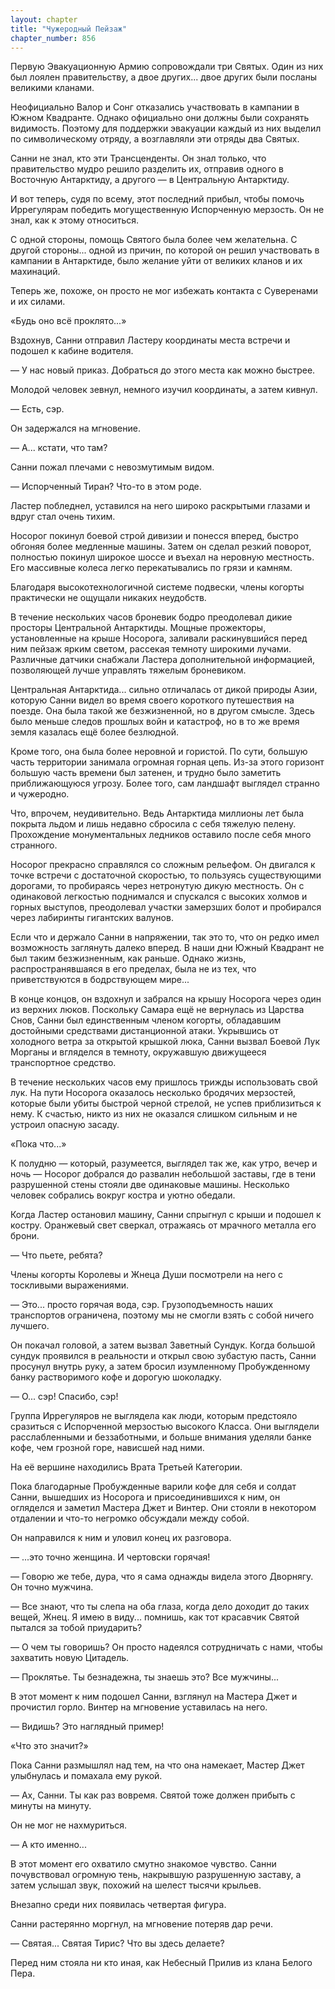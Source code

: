 ```yaml
---
layout: chapter
title: "Чужеродный Пейзаж"
chapter_number: 856
---
```


Первую Эвакуационную Армию сопровождали три Святых. Один из них был лоялен правительству, а двое других... двое других были посланы великими кланами.

Неофициально Валор и Сонг отказались участвовать в кампании в Южном Квадранте. Однако официально они должны были сохранять видимость. Поэтому для поддержки эвакуации каждый из них выделил по символическому отряду, а возглавляли эти отряды два Святых.

Санни не знал, кто эти Трансценденты. Он знал только, что правительство мудро решило разделить их, отправив одного в Восточную Антарктиду, а другого — в Центральную Антарктиду.

И вот теперь, судя по всему, этот последний прибыл, чтобы помочь Иррегулярам победить могущественную Испорченную мерзость. Он не знал, как к этому относиться.

С одной стороны, помощь Святого была более чем желательна. С другой стороны... одной из причин, по которой он решил участвовать в кампании в Антарктиде, было желание уйти от великих кланов и их махинаций.

Теперь же, похоже, он просто не мог избежать контакта с Суверенами и их силами.

«Будь оно всё проклято...»

Вздохнув, Санни отправил Ластеру координаты места встречи и подошел к кабине водителя.

— У нас новый приказ. Добраться до этого места как можно быстрее.

Молодой человек зевнул, немного изучил координаты, а затем кивнул.

— Есть, сэр.

Он задержался на мгновение.

— А... кстати, что там?

Санни пожал плечами с невозмутимым видом.

— Испорченный Тиран? Что-то в этом роде.

Ластер побледнел, уставился на него широко раскрытыми глазами и вдруг стал очень тихим.

Носорог покинул боевой строй дивизии и понесся вперед, быстро обгоняя более медленные машины. Затем он сделал резкий поворот, полностью покинул широкое шоссе и въехал на неровную местность. Его массивные колеса легко перекатывались по грязи и камням.

Благодаря высокотехнологичной системе подвески, члены когорты практически не ощущали никаких неудобств.

В течение нескольких часов броневик бодро преодолевал дикие просторы Центральной Антарктиды. Мощные прожекторы, установленные на крыше Носорога, заливали раскинувшийся перед ним пейзаж ярким светом, рассекая темноту широкими лучами. Различные датчики снабжали Ластера дополнительной информацией, позволяющей лучше управлять тяжелым броневиком.

Центральная Антарктида... сильно отличалась от дикой природы Азии, которую Санни видел во время своего короткого путешествия на поезде. Она была такой же безжизненной, но в другом смысле. Здесь было меньше следов прошлых войн и катастроф, но в то же время земля казалась ещё более безлюдной.

Кроме того, она была более неровной и гористой. По сути, большую часть территории занимала огромная горная цепь. Из-за этого горизонт большую часть времени был затенен, и трудно было заметить приближающуюся угрозу. Более того, сам ландшафт выглядел странно и чужеродно.

Что, впрочем, неудивительно. Ведь Антарктида миллионы лет была покрыта льдом и лишь недавно сбросила с себя тяжелую пелену. Прохождение монументальных ледников оставило после себя много странного.

Носорог прекрасно справлялся со сложным рельефом. Он двигался к точке встречи с достаточной скоростью, то пользуясь существующими дорогами, то пробираясь через нетронутую дикую местность. Он с одинаковой легкостью поднимался и спускался с высоких холмов и горных выступов, преодолевал участки замерзших болот и пробирался через лабиринты гигантских валунов.

Если что и держало Санни в напряжении, так это то, что он редко имел возможность заглянуть далеко вперед. В наши дни Южный Квадрант не был таким безжизненным, как раньше. Однако жизнь, распространявшаяся в его пределах, была не из тех, что приветствуются в бодрствующем мире...

В конце концов, он вздохнул и забрался на крышу Носорога через один из верхних люков. Поскольку Самара ещё не вернулась из Царства Снов, Санни был единственным членом когорты, обладавшим достойными средствами дистанционной атаки. Укрывшись от холодного ветра за открытой крышкой люка, Санни вызвал Боевой Лук Морганы и вгляделся в темноту, окружавшую движущееся транспортное средство.

В течение нескольких часов ему пришлось трижды использовать свой лук. На пути Носорога оказалось несколько бродячих мерзостей, которые были убиты быстрой черной стрелой, не успев приблизиться к нему. К счастью, никто из них не оказался слишком сильным и не устроил опасную засаду.

«Пока что...»

К полудню — который, разумеется, выглядел так же, как утро, вечер и ночь — Носорог добрался до развалин небольшой заставы, где в тени разрушенной стены стояли две одинаковые машины. Несколько человек собрались вокруг костра и уютно обедали.

Когда Ластер остановил машину, Санни спрыгнул с крыши и подошел к костру. Оранжевый свет сверкал, отражаясь от мрачного металла его брони.

— Что пьете, ребята?

Члены когорты Королевы и Жнеца Души посмотрели на него с тоскливыми выражениями.

— Это... просто горячая вода, сэр. Грузоподъемность наших транспортов ограничена, поэтому мы не смогли взять с собой ничего лучшего.

Он покачал головой, а затем вызвал Заветный Сундук. Когда большой сундук проявился в реальности и открыл свою зубастую пасть, Санни просунул внутрь руку, а затем бросил изумленному Пробужденному банку растворимого кофе и дорогую шоколадку.

— О... сэр! Спасибо, сэр!

Группа Иррегуляров не выглядела как люди, которым предстояло сразиться с Испорченной мерзостью высокого Класса. Они выглядели расслабленными и беззаботными, и больше внимания уделяли банке кофе, чем грозной горе, нависшей над ними.

На её вершине находились Врата Третьей Категории.

Пока благодарные Пробужденные варили кофе для себя и солдат Санни, вышедших из Носорога и присоединившихся к ним, он огляделся и заметил Мастера Джет и Винтер. Они стояли в некотором отдалении и что-то негромко обсуждали между собой.

Он направился к ним и уловил конец их разговора.

— ...это точно женщина. И чертовски горячая!

— Говорю же тебе, дура, что я сама однажды видела этого Дворнягу. Он точно мужчина.

— Все знают, что ты слепа на оба глаза, когда дело доходит до таких вещей, Жнец. Я имею в виду... помнишь, как тот красавчик Святой пытался за тобой приударить?

— О чем ты говоришь? Он просто надеялся сотрудничать с нами, чтобы захватить новую Цитадель.

— Проклятье. Ты безнадежна, ты знаешь это? Все мужчины...

В этот момент к ним подошел Санни, взглянул на Мастера Джет и прочистил горло. Винтер на мгновение уставилась на него.

— Видишь? Это наглядный пример!

«Что это значит?»

Пока Санни размышлял над тем, на что она намекает, Мастер Джет улыбнулась и помахала ему рукой.

— Ах, Санни. Ты как раз вовремя. Святой тоже должен прибыть с минуты на минуту.

Он не мог не нахмуриться.

— А кто именно...

В этот момент его охватило смутно знакомое чувство. Санни почувствовал огромную тень, накрывшую разрушенную заставу, а затем услышал звук, похожий на шелест тысячи крыльев.

Внезапно среди них появилась четвертая фигура.

Санни растерянно моргнул, на мгновение потеряв дар речи.

— Святая... Святая Тирис? Что вы здесь делаете?

Перед ним стояла ни кто иная, как Небесный Прилив из клана Белого Пера.